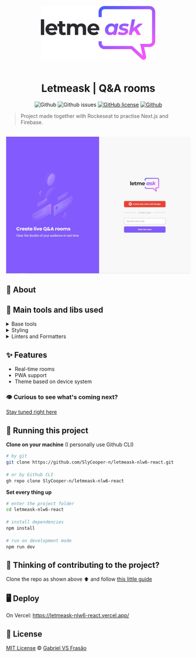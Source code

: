 <div align="center">

<img alt="Letmeask logo" src="./_docs/logo.svg" />
<br />
<br />

# Letmeask | Q&A rooms

![Github](https://img.shields.io/badge/Gabe%20Frasz-Letmeask-gold?style=flat-square)
![Github issues](https://img.shields.io/github/issues/SlyCooper-n/letmeask-nlw6-react?color=red&style=flat-square)
[![GitHub license](https://img.shields.io/github/license/SlyCooper-n/letmeask-nlw6-react?style=flat-square)](https://github.com/SlyCooper-n/letmeask-nlw6-react/blob/main/LICENSE)
[![Github](https://img.shields.io/badge/-Rockeseat-purple?style=flat-square)](https://github.com/SlyCooper-n)

</div>

> Project made together with Rockeseat to practise Next.js and Firebase.

<br />

<img alt="Letmeask homepage banner" src="./_docs/banner.jpeg" />

## :pushpin: About

## :hammer: Main tools and libs used

<details>
<summary>
Base tools
</summary>

- [Next.js](https://nextjs.org/)
- [Firebase](https://firebase.google.com/)
- [TypeScript](https://www.typescriptlang.org/)
</details>

<details>
<summary>
Styling
</summary>

- [Tailwind](https://tailwindcss.com/)
</details>

<details>
<summary>
Linters and Formatters
</summary>

</details>

## :sparkles: Features

- Real-time rooms
- PWA support
- Theme based on device system

### :eye: Curious to see what's coming next?

[Stay tuned right here](https://github.com/SlyCooper-n/letmeask-nlw6-react/projects/1)

## :rocket: Running this project

**Clone on your machine** (I personally use Github CLI)
```bash
# by git
git clone https://github.com/SlyCooper-n/letmeask-nlw6-react.git

# or by Github CLI
gh repo clone SlyCooper-n/letmeask-nlw6-react
```

**Set every thing up**
```bash
# enter the project folder
cd letmeask-nlw6-react

# install dependencies
npm install

# run on development mode
npm run dev
```

## :brain: Thinking of contributing to the project?

Clone the repo as shown above :arrow_up: and follow [this little guide](https://github.com/SlyCooper-n/letmeask-nlw6-react/blob/main/_docs/CONTRIBUTING.md)

## :desktop_computer: Deploy

On Vercel: https://letmeask-nlw6-react.vercel.app/

## :memo: License

[MIT License](https://github.com/SlyCooper-n/letmeask-nlw6-react/blob/main/LICENSE) &copy; [Gabriel VS Frasão](https://github.com/SlyCooper-n)
